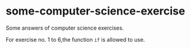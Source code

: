 # some-computer-science-exercise

Some answers of computer science exercises.

For exercise no. 1 to 6,the function `if` is allowed to use.

